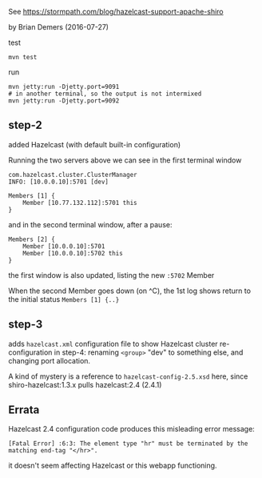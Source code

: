 See https://stormpath.com/blog/hazelcast-support-apache-shiro

by Brian Demers (2016-07-27)

test
```
mvn test
```
run
```
mvn jetty:run -Djetty.port=9091
# in another terminal, so the output is not intermixed
mvn jetty:run -Djetty.port=9092
```

## step-2
added Hazelcast (with default built-in configuration)

Running the two servers above
we can see in the first terminal window
```
com.hazelcast.cluster.ClusterManager
INFO: [10.0.0.10]:5701 [dev]

Members [1] {
	Member [10.77.132.112]:5701 this
}
```
and in the second terminal window, after a pause:
```
Members [2] {
	Member [10.0.0.10]:5701
	Member [10.0.0.10]:5702 this
}
```
the first window is also updated, listing the new `:5702` Member

When the second Member goes down (on ^C), the 1st log shows
return to the initial status `Members [1] {..}`

## step-3
adds `hazelcast.xml` configuration file to show Hazelcast cluster re-configuration
in step-4: renaming `<group>` "dev" to something else, and changing port allocation.

A kind of mystery is a reference to `hazelcast-config-2.5.xsd` here,
since shiro-hazelcast:1.3.x pulls hazelcast:2.4 (2.4.1)

## Errata
Hazelcast 2.4 configuration code produces this misleading error message:
```
[Fatal Error] :6:3: The element type "hr" must be terminated by the matching end-tag "</hr>".
```
it doesn't seem affecting Hazelcast or this webapp functioning.
